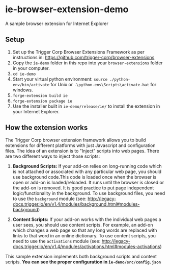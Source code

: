 # ie-browser-extension-demo
A sample browser extension for Internet Explorer

## Setup
1. Set up the Trigger Corp Browser Extensions Framework as per instructions in: https://github.com/trigger-corp/browser-extensions
2. Copy the `ie-demo` folder in this repo into your `browser-extensions` folder in your computer.
3. `cd ie-demo`
4. Start your virtual python environment: `source ./python-env/bin/activate` for Unix or `.\python-env\Scripts\activate.bat` for windows.
5. `forge-extension build ie`
6. `forge-extension package ie`
7. Use the installer built in `ie-demo/release/ie/` to install the extension in your Internet Explorer.

## How the extension works
The Trigger Corp browser extension framework allows you to build extensions for different platforms with just Javascript and configuration files. The idea of an extension is to "Inject" scripts into web pages. There are two different ways to inject those scripts:

1. **Background Scripts:** If your add-on relies on long-running code which is not attached or associated with any particular web page, you should use background code.This code is loaded once when the browser is open or add-on is loaded/reloaded. It runs until the browser is closed or the add-on is removed. It is good practice to put page independent logic/functionality in the  background. To use background files, you need to use the `background` module (see: http://legacy-docs.trigger.io/en/v1.4/modules/background.html#modules-background)

2. **Content Scripts:** If your add-on works with the individual web pages a user sees, you should use content scripts. For example, an add-on which changes a web page so that any long words are replaced with links to that word in an online dictionary. To use content scripts, you need to use the `activations` module (see: http://legacy-docs.trigger.io/en/v1.4/modules/activations.html#modules-activations)

This sample extension implements both background scripts and content scripts. **You can see the proper configuration in `ie-demo/src/config.json`**
